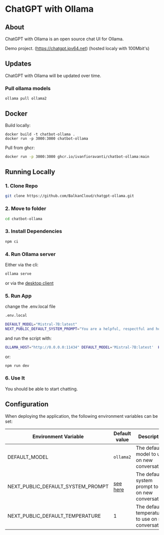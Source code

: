 # ChatGPT with Ollama

## About

ChatGPT with Ollama is an open source chat UI for Ollama.

Demo project. (https://chatgpt.ipv64.net)   (hosted localy with 100Mbit's)

## Updates

ChatGPT with Ollama will be updated over time.

### Pull ollama models

```shell
ollama pull ollama2
```


## Docker

Build locally:

```shell
docker build -t chatbot-ollama .
docker run -p 3000:3000 chatbot-ollama
```

Pull from ghcr:

```bash
docker run -p 3000:3000 ghcr.io/ivanfioravanti/chatbot-ollama:main
```

## Running Locally

### 1. Clone Repo

```bash
git clone https://github.com/BalkanCloud/chatgpt-ollama.git
```

### 2. Move to folder

```bash
cd chatbot-ollama
```

### 3. Install Dependencies

```bash
npm ci
```

### 4. Run Ollama server

Either via the cli:

```bash
ollama serve
```

or via the [desktop client](https://ollama.ai/download)

### 5. Run App

change the .env.local file

```bash
.env.local
```
```bash
DEFAULT_MODEL="Mistral-7B:latest"
NEXT_PUBLIC_DEFAULT_SYSTEM_PROMPT="You are a helpful, respectful and honest assistant.Help humman as much as you can."
```
and run the script with:
```bash
OLLAMA_HOST="http://0.0.0.0:11434" DEFAULT_MODEL='Mistral-7B:latest'  HOST=0.0.0.0 PORT=80 npm run dev
```
or:
```bash
npm run dev
```

### 6. Use It

You should be able to start chatting.

## Configuration

When deploying the application, the following environment variables can be set:

| Environment Variable              | Default value                  | Description                                                                                                                               |
| --------------------------------- | ------------------------------ | ----------------------------------------------------------------------------------------------------------------------------------------- |
| DEFAULT_MODEL                     | `ollama2`                | The default model to use on new conversations                                                                                             |
| NEXT_PUBLIC_DEFAULT_SYSTEM_PROMPT | [see here](utils/app/const.ts) | The default system prompt to use on new conversations                                                                                     |
| NEXT_PUBLIC_DEFAULT_TEMPERATURE   | 1                              | The default temperature to use on new conversations                                                                                       |

